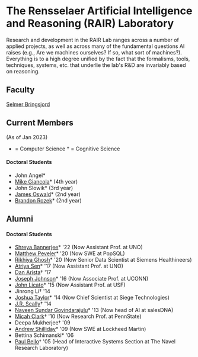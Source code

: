 # The Rensselaer Artificial Intelligence and Reasoning (RAIR) Laboratory

Research and development in the RAIR Lab ranges across a number of applied projects, as well as across many of the fundamental questions AI raises (e.g., Are we machines ourselves? If so, what sort of machines?). Everything is to a high degree unified by the fact that the formalisms, tools, techniques, systems, etc. that underlie the lab's R&D are invariably based on reasoning.

## Faculty 

[Selmer Bringsjord](https://homepages.rpi.edu/~brings/)

## Current Members
(As of Jan 2023)
* = Computer Science
† = Cognitive Science

#### Doctoral Students
* John Angel*
* [Mike Giancola](https://www.linkedin.com/in/mjgiancola/)* (4th year)
* John Slowik* (3rd year)
* [James Oswald](https://jamesoswald.dev/)* (2nd year)
* [Brandon Rozek](https://brandonrozek.com/)* (2nd year)

## Alumni

#### Doctoral Students
* [Shreya Bannerjee](https://www.linkedin.com/in/shreyabbanerjee/)* '22 (Now Assistant Prof. at UNO)
* [Matthew Peveler](https://www.linkedin.com/in/mpeveler/)* '20 (Now SWE at PopSQL)
* [Rikhiya Ghosh](https://www.linkedin.com/in/rikhiyaghosh/)* '20 (Now Senior Data Scientist at Siemens Healthineers)
* [Atriya Sen](https://www.linkedin.com/in/atriyasen/)* '17 (Now Assistant Prof. at UNO)
* [Dan Arista](https://www.linkedin.com/in/danarista/)† '17 
* [Joseph Johnson](https://www.linkedin.com/in/jjohnson346/)* '16 (Now Associate Prof. at UCONN)
* [John Licato](https://www.linkedin.com/in/john-licato-04527325/)* '15 (Now Assistant Prof. at USF)
* Jinrong Li†  '14
* [Joshua Taylor](https://www.linkedin.com/in/joshua-taylor-77472b9/)* '14 (Now Chief Scientist at Siege Technologies)
* [J.R. Scally](https://www.linkedin.com/in/jrscally/)† '14
* [Naveen Sundar Govindarajulu](https://www.linkedin.com/in/naveensundarg/)* '13 (Now head of AI at salesDNA)
* [Micah Clark](https://www.linkedin.com/in/micahhclark/)† '10 (Now Research Prof. at PennState)
* Deepa Mukherjee† '09
* [Andrew Shilliday](https://www.linkedin.com/in/andrew-shilliday-70726912/)* '09 (Now SWE at Lockheed Martin)
* Bettina Schimanski* '06
* [Paul Bello](https://www.linkedin.com/in/paul-bello-31a3523/)† '05 (Head of Interactive Systems Section at The Navel Research Laboratory)